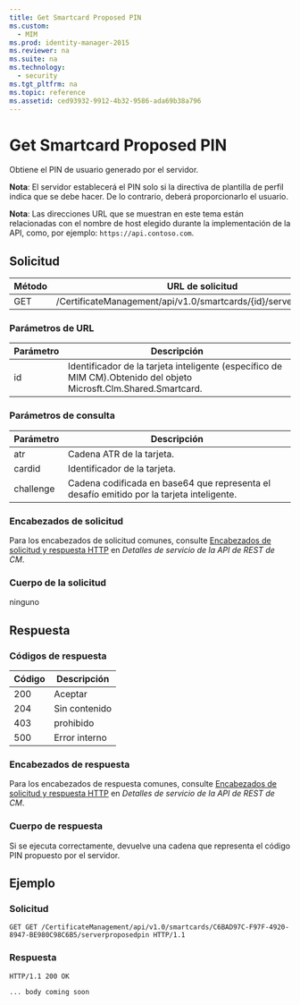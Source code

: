 ```yaml
---
title: Get Smartcard Proposed PIN
ms.custom: 
  - MIM
ms.prod: identity-manager-2015
ms.reviewer: na
ms.suite: na
ms.technology: 
  - security
ms.tgt_pltfrm: na
ms.topic: reference
ms.assetid: ced93932-9912-4b32-9586-ada69b38a796
---
```

# Get Smartcard Proposed PIN
Obtiene el PIN de usuario generado por el servidor.

**Nota**: El servidor establecerá el PIN solo si la directiva de plantilla de perfil indica que se debe hacer. De lo contrario, deberá proporcionarlo el usuario.

**Nota**: Las direcciones URL que se muestran en este tema están relacionadas con el nombre de host elegido durante la implementación de la API, como, por ejemplo: `https://api.contoso.com`.
## Solicitud

 Método| URL de solicitud
---------|---------
 GET| /CertificateManagement/api/v1.0/smartcards/{id}/serverproposedpin
### Parámetros de URL

 Parámetro| Descripción
---------|------------
 id| Identificador de la tarjeta inteligente (específico de MIM CM).Obtenido del objeto Microsft.Clm.Shared.Smartcard.
### Parámetros de consulta

 Parámetro| Descripción
---------|------------
 atr| Cadena ATR de la tarjeta.
 cardid| Identificador de la tarjeta.
 challenge| Cadena codificada en base64 que representa el desafío emitido por la tarjeta inteligente.
### Encabezados de solicitud

Para los encabezados de solicitud comunes, consulte [Encabezados de solicitud y respuesta HTTP](CM-REST-API-Service-Details.md#HttpHeaders) en *Detalles de servicio de la API de REST de CM*.
### Cuerpo de la solicitud

ninguno

## Respuesta

### Códigos de respuesta

 Código| Descripción
---------|---------
 200| Aceptar
 204| Sin contenido
 403| prohibido
 500| Error interno
### Encabezados de respuesta

Para los encabezados de respuesta comunes, consulte [Encabezados de solicitud y respuesta HTTP](CM-REST-API-Service-Details.md#HttpHeaders) en *Detalles de servicio de la API de REST de CM*.
### Cuerpo de respuesta

Si se ejecuta correctamente, devuelve una cadena que representa el código PIN propuesto por el servidor.

## Ejemplo

### Solicitud

```
GET GET /CertificateManagement/api/v1.0/smartcards/C6BAD97C-F97F-4920-8947-BE980C98C6B5/serverproposedpin HTTP/1.1
```
### Respuesta

```
HTTP/1.1 200 OK

... body coming soon
```




